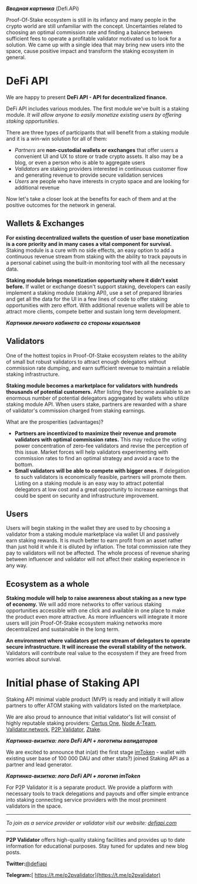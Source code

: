 ***Вводная картинка*** (Defi.APi)

Proof-Of-Stake ecosystem is still in its infancy and many people in the crypto world are still unfamiliar with the concept. Uncertainties related to choosing an optimal commission rate and finding a balance between sufficient fees to operate a profitable validator motivated us to look for a solution. We came up with a single idea that may bring new users into the space, cause positive impact and transform the staking ecosystem in general.

# DeFi API

We are happy to present **DeFi API - API for decentralized finance.**

DeFi API includes various modules. The first module we've built is a staking module. *It will allow anyone to easily monetize existing users by offering staking opportunities*.

There are three types of participants that will benefit from a staking module and it is a win-win solution for all of them:

- *Partners* are **non-custodial wallets or exchanges** that offer users a convenient UI and UX to store or trade crypto assets. It also may be a blog, or even a person who is able to aggregate users 
- *Validators* are staking providers interested in continuous customer flow and generating revenue to provide secure validation services
- *Users* are people who have interests  in crypto space and are looking for additional revenue

Now let's take a closer look at the benefits for each of them and at the positive outcomes for the network in general.

## Wallets & Exchanges

**For existing decentralized wallets the question of user base monetization is a core priority and in many cases a vital component for survival.** Staking module is a cure with no side effects, an easy option to add a continuous revenue stream from staking with the ability to track payouts in a personal cabinet using the built-in monitoring tool with all the necessary data.

**Staking module brings monetization opportunity where it didn't exist before.** If wallet or exchange doesn't support staking, developers can easily implement a staking module (staking API), use a set of prepared libraries and get all the data for the UI in a few lines of code to offer staking opportunities with zero effort. With additional revenue wallets will be able to attract more clients, compete better and sustain long term development.

***Картинки личного кабинета со стороны кошельков***

## Validators

One of the hottest topics in Proof-Of-Stake ecosystem relates to the ability of small but robust validators to attract enough delegators without commission rate dumping, and earn sufficient revenue to maintain a reliable staking infrastructure.

**Staking module becomes a marketplace for validators with hundreds thousands of potential customers.** After listing they become available to an enormous number of potential delegators aggregated by wallets who utilize staking module API.  When users stake, partners are rewarded with a share of validator's commission charged from staking earnings.

What are the prosperities (advantages)?

- **Partners are incentivized to maximize their revenue and promote validators with optimal commission rates.** This may reduce the voting power concentration of zero-fee validators and revise the perception of this issue. Market forces will help validators experimenting with commission rates to find an optimal strategy and avoid a race to the bottom.
- **Small validators will be able to compete with bigger ones.** If delegation to such validators is economically feasible, partners will promote them. Listing on a staking module is an easy way to attract potential delegators at low cost and a great opportunity to increase earnings that could be spent on security and infrastructure improvement.

## Users

Users will begin staking in the wallet they are used to by choosing a validator from a staking module marketplace via wallet UI and passively earn staking rewards. It is much better to earn profit  from an asset rather than just hold it while it is diluted by inflation. The total commission rate they pay to validators will not be affected. The whole process of revenue sharing between influencer and validator will not affect their staking experience in any way.

## Ecosystem as a whole

**Staking module will help to raise awareness about staking as a new type of economy.** We will add more networks to offer various staking opportunities accessible with one click and available in one place to make the product even more attractive. As more influencers will integrate it more users will join Proof-Of-Stake ecosystem making networks more decentralized and sustainable in the long term.

**An environment where validators get new stream of delegators to operate secure infrastructure. It will increase the overall stability of the network.** Validators will contribute real value to the ecosystem if they are freed from worries about survival.

# Initial phase of Staking API

Staking API minimal viable product (MVP) is ready and initially it will allow partners to offer ATOM staking with validators listed on the marketplace.

We are also proud to announce that initial validator's list will consist of highly reputable staking providers: [Certus One](https://certus.one/), [Node A-Team](https://nodeateam.com/), [Validator.network](https://validator.network/), [P2P Validator](https://p2p.org/), [Ztake](https://ztake.org/).

***Картинкa-визитка: лого DeFi API + логотипы валидаторов***

We are excited to announce that in(at) the first stage [imToken](https://token.im/) - wallet with existing user base of 100 000 DAU and other stats?) joined Staking API as a partner and lead generator.

***Картинкa-визитка: лого DeFi API + логотип imToken***

For P2P Validator it is a separate product. We provide a platform with necessary tools to track delegations and payouts and offer simple entrance into staking connecting service providers with the most prominent validators in the space.

---

*To join as a service provider or validator visit our website: [defiapi.com](defiapi.com)*

---

**P2P Validator** offers high-quality staking facilities and provides up to date information for educational purposes. Stay tuned for updates and new blog posts.

**Twitter:**[@defiapi](https://twitter.com/defiapi)

**Telegram:**[ https://t.me/p2pvalidator](https://t.me/p2pvalidator)
